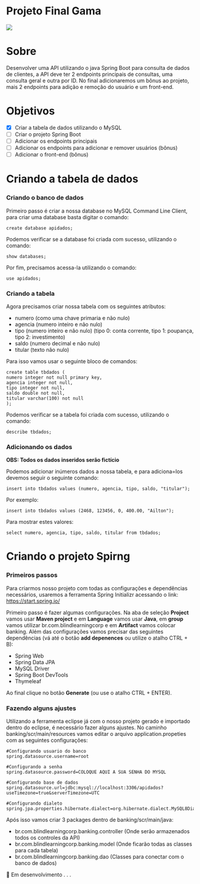 # Projeto Final Gama

![](https://blog.mxcursos.com/wp-content/uploads/2017/04/front-end-ou-back-end-entenda-as-diferencas-e-descubra-o-seu-perfil.png)

# Sobre
Desenvolver uma API utilizando o java Spring Boot para consulta de dados de clientes, a API deve ter 2 endpoints principais de consultas, uma consulta geral e outra por ID. No final adicionaremos um bônus ao projeto, mais 2 endpoints para adição e remoção do usuário e um front-end.

# Objetivos
- [x] Criar a tabela de dados utilizando o MySQL
- [ ] Criar o projeto Spring Boot
- [ ] Adicionar os endpoints principais
- [ ] Adicionar os endpoints para adicionar e remover usuários (bônus)
- [ ] Adicionar o front-end (bônus)

# Criando a tabela de dados
### Criando o banco de dados

Primeiro passo é criar a nossa database no MySQL Command Line Client, para criar uma database basta digitar o comando:
```
create database apidados;
```

Podemos verificar se a database foi criada com sucesso, utilizando o comando:
```
show databases;
```

Por fim, precisamos acessa-la utilizando o comando:
```
use apidados;
```

### Criando a tabela

Agora precisamos criar nossa tabela com os seguintes atributos:
* numero (como uma chave primaria e não nulo)
* agencia (numero inteiro e não nulo)
* tipo (numero inteiro e não nulo) (tipo 0: conta corrente, tipo 1: poupança, tipo 2: investimento)
* saldo (numero decimal e não nulo)
* titular (texto não nulo)

Para isso vamos usar o seguinte bloco de comandos:
```
create table tbdados (
numero integer not null primary key,
agencia integer not null,
tipo integer not null,
saldo double not null,
titular varchar(100) not null
);
```

Podemos verificar se a tabela foi criada com sucesso, utilizando o comando:
```
describe tbdados;
```

### Adicionando os dados

**OBS: Todos os dados inseridos serão fictício**

Podemos adicionar inúmeros dados a nossa tabela, e para adiciona=los devemos seguir o seguinte comando:
```
insert into tbdados values (numero, agencia, tipo, saldo, "titular");
```

Por exemplo:
```
insert into tbdados values (2468, 123456, 0, 400.00, "Ailton");
```

Para mostrar estes valores:
```
select numero, agencia, tipo, saldo, titular from tbdados;
```

# Criando o projeto Spirng
### Primeiros passos

Para criarmos nosso projeto com todas as configurações e dependências necessários, usaremos a ferramenta Spring Initializr acessando o link: https://start.spring.io/

Primeiro passo é fazer algumas configurações. Na aba de seleção **Project** vamos usar **Maven project** e em **Language** vamos usar **Java**, em **group** vamos utilizar br.com.blindlearningcorp e em **Artifact** vamos colocar banking. Além das configurações vamos precisar das seguintes dependências (vá até o botão **add depenences** ou utilize o atalho CTRL + B):
* Spring Web
* Spring Data JPA
* MySQL Driver
* Spring Boot DevTools
* Thymeleaf

Ao final clique no botão **Generate** (ou use o atalho CTRL + ENTER).

### Fazendo alguns ajustes
Utilizando a ferramenta eclipse já com o nosso projeto gerado e importado dentro do eclipse, é necessário fazer alguns ajustes. No caminho banking/scr/main/resources vamos editar o arquivo application.propeties com as seguintes configurações:

```
#Configurando usuario do banco
spring.datasource.username=root

#Configurando a senha
spring.datasource.password=COLOQUE AQUI A SUA SENHA DO MYSQL

#Configurando base de dados
spring.datasource.url=jdbc:mysql://localhost:3306/apidados?useTimezone=true&serverTimezone=UTC

#Configurando dialeto
spring.jpa.properties.hibernate.dialect=org.hibernate.dialect.MySQL8Dialect
``` 

Após isso vamos criar 3 packages dentro de banking/scr/main/java:
* br.com.blindlearningcorp.banking.controller (Onde serão armazenados todos os controles da API)
* br.com.blindlearningcorp.banking.model (Onde ficarão todas as classes para cada tabela)
* br.com.blindlearningcorp.banking.dao (Classes para conectar com o banco de dados)

🚧 Em desenvolvimento . . .

